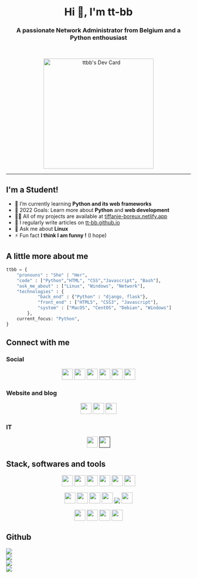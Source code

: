 <h1 align="center">Hi 👋, I'm tt-bb</h1>
<h3 align="center">A passionate Network Administrator from Belgium and a Python enthousiast</h3>
<!-- <img src="https://komarev.com/ghpvc/?username=tt-bb&label=Profile%20views&color=4caf4f&style=flat" alt="tt-bb" /> -->

<br />

<p align="center"><a href="https://app.daily.dev/ttbb"><img src="https://api.daily.dev/devcards/516b56b2bf3245df827cab5798af5b17.png?r=9dx" width="300" alt="ttbb's Dev Card"/></a></p>

---

## I'm a Student!

- 🌱 I’m currently learning **Python and its web frameworks**
- 🥅 2022 Goals: Learn more about **Python** and **web development**
- 👨‍💻 All of my projects are available at [tiffanie-boreux.netlify.app](https://tiffanie-boreux.netlify.app)
- 📝 I regularly write articles on [tt-bb.github.io](https://tt-bb.github.io)
- 💬 Ask me about **Linux**
- ⚡ Fun fact **I think I am funny !** (I hope)

## A little more about me

```python
ttbb = {
    "pronouns" : "She" | "Her",
    "code" : ["Python","HTML", "CSS","Javascript", "Bash"],
    "ask_me_about" : ["Linux", "Windows", "Network"],
    "technologies" : {
            "back_end" : {"Python" : "django, flask"},
            "front_end" : ["HTML5", "CSS3", "Javascript"],
            "system" : ["MacOS", "CentOS", "Debian", "Windows"]
        },
    current_focus: "Python",
}
```

## Connect with me

### Social

<p align="center">
    <a href="mailto:ttbb_@outlook.com"><img src="https://img.shields.io/badge/@Mail-0078D4?style=for-the-badge&logo=microsoft-outlook&logoColor=white" height="30"></a>
    <a href="https://t.me/koala_kiwi"><img src="https://img.shields.io/badge/tiffanie-2CA5E0?style=for-the-badge&logo=telegram&logoColor=white" height="30"></a>
    <a href="https://fb.com/tiffanie.boreux"><img src="https://img.shields.io/badge/Facebook-1877F2?style=for-the-badge&logo=facebook&logoColor=white" height="30"></a>
    <a href="https://instagram.com/koala.kiwiwi"><img src="https://img.shields.io/badge/Instagram-E4405F?style=for-the-badge&logo=instagram&logoColor=white" height="30"></a>
    <a href="https://linkedin.com/in/tiffanie-boreux-828439176"><img src="https://img.shields.io/badge/LinkedIn-0077B5?style=for-the-badge&logo=linkedin&logoColor=white" height="30"></a>
    <a href="https://twitter.com/pop_grr"><img src="https://img.shields.io/badge/Twitter-1DA1F2?style=for-the-badge&logo=twitter&logoColor=white" height="30"></a>

</p>

### Website and blog

<p align="center">
    <a href="https://tt-bb.github.io"><img src="https://img.shields.io/badge/website-000000?style=for-the-badge&logo=About.me&logoColor=white" height="30"></a>
    <a href="https://tt-bb.github.io/feeds/all.atom.xml"><img src="https://img.shields.io/badge/RSS-FFA500?style=for-the-badge&logo=rss&logoColor=white" height="30"></a>
    <a href="https://tiffanie-boreux.netflify.app"><img src="https://img.shields.io/badge/Netlify-00C7B7?style=for-the-badge&logo=netlify&logoColor=white" height="30"></a>
</p>

### IT

<p align="center">
    <a href="https://dev.to/ttbb"><img src="https://img.shields.io/badge/ttbb-0A0A0A?style=for-the-badge&logo=devdotto&logoColor=white" height="30" /></a>
    <a href=""><img src="https://img.shields.io/badge/Stack_Overflow-FE7A16?style=for-the-badge&logo=stack-overflow&logoColor=white" height="30"></a>
</p>

## Stack, softwares and tools

<p align="center">
    <img src="https://img.shields.io/badge/Canva-%2300C4CC.svg?&style=for-the-badge&logo=Canva&logoColor=white" height="30" />
    <img src="https://img.shields.io/badge/gimp-5C5543?style=for-the-badge&logo=gimp&logoColor=white" height="30" />
    <img src="https://img.shields.io/badge/PyCharm-000000.svg?&style=for-the-badge&logo=PyCharm&logoColor=white" height="30">
    <img src="https://img.shields.io/badge/VS_Code-0078D4?style=for-the-badge&logo=visual%20studio%20code&logoColor=white" height="30">
    <img src="https://img.shields.io/badge/iTerm2-000000?style=for-the-badge&logo=iterm2&logoColor=white" height="30">
    <img src="https://img.shields.io/badge/Firefox-FF7139?style=for-the-badge&logo=Firefox-Browser&logoColor=white" height="30">
</p>
<p align="center">
    <img src="https://img.shields.io/badge/CSS3-1572B6?style=for-the-badge&logo=css3&logoColor=white" height="30">
    <img src="https://img.shields.io/badge/HTML5-E34F26?style=for-the-badge&logo=html5&logoColor=white" height="30">
    <img src="https://img.shields.io/badge/JS-323330?style=for-the-badge&logo=javascript&logoColor=F7DF1E" height="30">
    <img src="https://img.shields.io/badge/Python-FFD43B?style=for-the-badge&logo=python&logoColor=blue" height="30">
    <img src="https://img.shields.io/badge/Django-092E20?style=for-the-badge&logo=django&logoColor=green" heigh="30" />
    <img src="https://img.shields.io/badge/Flask-000000?style=for-the-badge&logo=flask&logoColor=white" height="30">
</p>
<p align="center">
    <img src="https://img.shields.io/badge/CentOS-262577?style=for-the-badge&logo=CentOS&logoColor=white" height="30">
    <img src="https://img.shields.io/badge/Debian-A81D33?style=for-the-badge&logo=debian&logoColor=white" height="30">
    <img src="https://img.shields.io/badge/mac%20os-000000?style=for-the-badge&logo=apple&logoColor=white" height="30">
    <img src="https://img.shields.io/badge/Windows-0078D6?style=for-the-badge&logo=windows&logoColor=white" height="30">
</p>


## Github

<img src="https://activity-graph.herokuapp.com/graph?username=tt-bb&theme=minimal">
<br />
<img src="https://github-profile-summary-cards.vercel.app/api/cards/profile-details?username=tt-bb&theme=vue">
<br />
<img src="https://github-readme-stats.vercel.app/api?username=tt-bb">
<br />
<img src="https://github-readme-stats.vercel.app/api/top-langs/?username=tt-bb">
